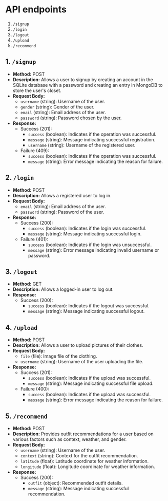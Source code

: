# API endpoints

1. `/signup`
2. `/login`
3. `/logout`
4. `/upload`
5. `/recommend`

## 1. `/signup`
- **Method:** POST
- **Description:** Allows a user to signup by creating an account in the SQLite database with a password and creating an entry in MongoDB to store the user's closet.
- **Request Body:**
    - `username` (string): Username of the user.
    - `gender` (string): Gender of the user.
    - `email` (string): Email address of the user.
    - `password` (string): Password chosen by the user.
- **Response:**
    - Success (201):
        - `success` (boolean): Indicates if the operation was successful.
        - `message` (string): Message indicating successful registration.
        - `username` (string): Username of the registered user.
    - Failure (409):
        - `success` (boolean): Indicates if the operation was successful.
        - `message` (string): Error message indicating the reason for failure.

## 2. `/login`
- **Method:** POST
- **Description:** Allows a registered user to log in.
- **Request Body:**
    - `email` (string): Email address of the user.
    - `password` (string): Password of the user.
- **Response:**
    - Success (200):
        - `success` (boolean): Indicates if the login was successful.
        - `message` (string): Message indicating successful login.
    - Failure (401):
        - `success` (boolean): Indicates if the login was unsuccessful.
        - `message` (string): Error message indicating invalid username or password.

## 3. `/logout`
- **Method:** GET
- **Description:** Allows a logged-in user to log out.
- **Response:**
    - Success (200):
        - `success` (boolean): Indicates if the logout was successful.
        - `message` (string): Message indicating successful logout.

## 4. `/upload`
- **Method:** POST
- **Description:** Allows a user to upload pictures of their clothes.
- **Request Body:**
    - `file` (file): Image file of the clothing.
    - `username` (string): Username of the user uploading the file.
- **Response:**
    - Success (201):
        - `success` (boolean): Indicates if the upload was successful.
        - `message` (string): Message indicating successful file upload.
    - Failure (400):
        - `success` (boolean): Indicates if the upload was successful.
        - `message` (string): Error message indicating the reason for failure.

## 5. `/recommend`
- **Method:** POST
- **Description:** Provides outfit recommendations for a user based on various factors such as context, weather, and gender.
- **Request Body:**
    - `username` (string): Username of the user.
    - `context` (string): Context for the outfit recommendation.
    - `latitude` (float): Latitude coordinate for weather information.
    - `longitude` (float): Longitude coordinate for weather information.
- **Response:**
    - Success (200):
        - `outfit` (object): Recommended outfit details.
        - `message` (string): Message indicating successful recommendation.